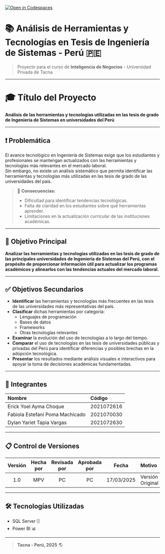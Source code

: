 [![Open in Codespaces](https://classroom.github.com/assets/launch-codespace-2972f46106e565e64193e422d61a12cf1da4916b45550586e14ef0a7c637dd04.svg)](https://classroom.github.com/open-in-codespaces?assignment_repo_id=18703140)


# 📚 Análisis de Herramientas y Tecnologías en Tesis de Ingeniería de Sistemas - Perú 🇵🇪

> Proyecto para el curso de **Inteligencia de Negocios** - Universidad Privada de Tacna

---

# 🎓 Título del Proyecto  
**Análisis de las herramientas y tecnologías utilizadas en las tesis de grado de Ingeniería de Sistemas en universidades del Perú**

---

## ❗ Problemática

El avance tecnológico en Ingeniería de Sistemas exige que los estudiantes y profesionales se mantengan actualizados con las herramientas y tecnologías más relevantes en el mercado laboral.  
Sin embargo, no existe un análisis sistemático que permita identificar las herramientas y tecnologías más utilizadas en las tesis de grado de las universidades del país.

> 📌 **Consecuencias:**
> - Dificultad para identificar tendencias tecnológicas.  
> - Falta de claridad en los estudiantes sobre qué herramientas aprender.  
> - Limitaciones en la actualización curricular de las instituciones académicas.  

---

## 🎯 Objetivo Principal

**Analizar las herramientas y tecnologías utilizadas en las tesis de grado de las principales universidades de Ingeniería de Sistemas del Perú, con el propósito de proporcionar información útil para actualizar los programas académicos y alinearlos con las tendencias actuales del mercado laboral.**

---

## ✅ Objetivos Secundarios

- **Identificar** las herramientas y tecnologías más frecuentes en las tesis de las universidades más representativas del país.  
- **Clasificar** dichas herramientas por categoría:
  - Lenguajes de programación  
  - Bases de datos  
  - Frameworks  
  - Otras tecnologías relevantes  
- **Examinar** la evolución del uso de tecnologías a lo largo del tiempo.
- **Comparar** el uso de tecnologías en las tesis de universidades públicas y privadas del Perú para identificar diferencias y posibles brechas en la adopción tecnológica.
- **Presentar** los resultados mediante análisis visuales e interactivos para apoyar la toma de decisiones académicas fundamentadas.

---

## 👥 Integrantes

| Nombre | Código |
| :--- | :--- |
| Erick Yoel Ayma Choque | 2021072616 |
| Fabiola Estefani Poma Machicado | 2021070030 |
| Dylan Yariet Tapia Vargas | 2021072630 |

---

## 📋 Control de Versiones

| Versión | Hecha por | Revisada por | Aprobada por | Fecha | Motivo |
| :---: | :---: | :---: | :---: | :---: | :--- |
| 1.0 | MPV | PC | PC | 17/03/2025 | Versión Original |

---

## 🛠️ Tecnologías Utilizadas

- SQL Server 🗄️
- Power BI 📊

---


> **Tacna - Perú, 2025** 🌎

